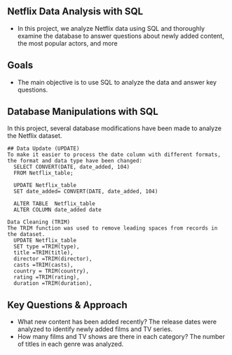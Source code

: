 ## Netflix Data Analysis with SQL

- In this project, we analyze Netflix data using SQL and thoroughly examine the database to answer questions about newly added content, the most popular actors, and more

## Goals

- The main objective is to use SQL to analyze the data and answer key questions.

## Database Manipulations with SQL
In this project, several database modifications have been made to analyze the Netflix dataset.

    ## Data Update (UPDATE)
    To make it easier to process the date column with different formats, the format and data type have been changed:
      SELECT CONVERT(DATE, date_added, 104) 
      FROM Netflix_table;
  
      UPDATE Netflix_table
      SET date_added= CONVERT(DATE, date_added, 104) 
      
      ALTER TABLE  Netflix_table 
      ALTER COLUMN date_added date

    Data Cleaning (TRIM)
    The TRIM function was used to remove leading spaces from records in the dataset.
      UPDATE Netflix_table
      SET type =TRIM(type),
      title =TRIM(title),
      director =TRIM(director),
      casts =TRIM(casts),
      country = TRIM(country),
      rating =TRIM(rating),
      duration =TRIM(duration),

## Key Questions & Approach

- What new content has been added recently? The release dates were analyzed to identify newly added films and TV series.
- How many films and TV shows are there in each category? The number of titles in each genre was analyzed.






